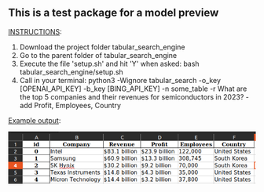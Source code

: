 ## This is a test package for a model preview

<ins>INSTRUCTIONS</ins>:

1. Download the project folder tabular_search_engine
2. Go to the parent folder of tabular_search_engine
3. Execute the file 'setup.sh' and hit 'Y' when asked:
bash tabular_search_engine/setup.sh
4. Call in your terminal:
python3 -Wignore tabular_search -o_key [OPENAI_API_KEY] -b_key [BING_API_KEY] -n some_table -r What are the top 5 companies and their revenues for semiconductors in 2023? -add Profit, Employees, Country


<ins>Example output</ins>:

![alt text](https://github.com/intrastella/tabular_search_engine/blob/main/example.png)
